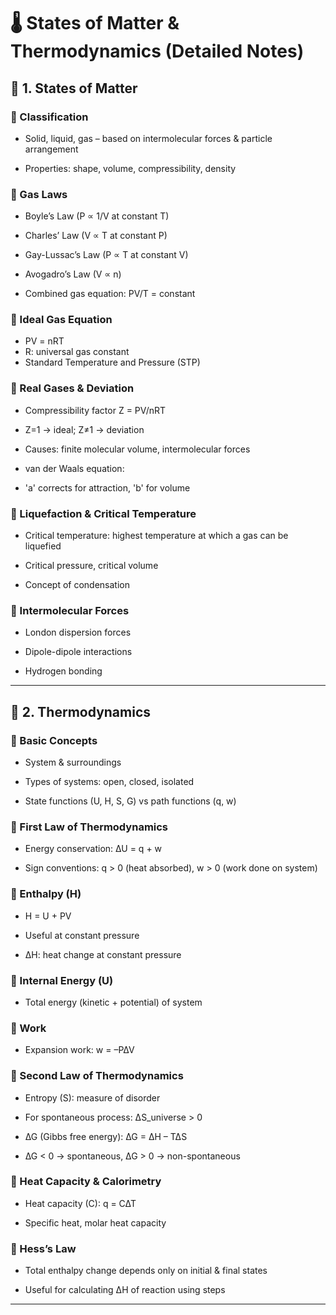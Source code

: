 # 🌡️ States of Matter & Thermodynamics (Detailed Notes)
## 📍 1. States of Matter
### 🔹 Classification
- Solid, liquid, gas – based on intermolecular forces & particle arrangement

- Properties: shape, volume, compressibility, density
### 🔹 Gas Laws
- Boyle’s Law (P ∝ 1/V at constant T)

- Charles’ Law (V ∝ T at constant P)
- Gay-Lussac’s Law (P ∝ T at constant V)
- Avogadro’s Law (V ∝ n)
- Combined gas equation: PV/T = constant
### 🔹 Ideal Gas Equation
- PV = nRT
- R: universal gas constant
- Standard Temperature and Pressure (STP)
### 🔹 Real Gases & Deviation
- Compressibility factor Z = PV/nRT

- Z=1 → ideal; Z≠1 → deviation

- Causes: finite molecular volume, intermolecular forces

- van der Waals equation: 

- 'a' corrects for attraction, 'b' for volume

### 🔹 Liquefaction & Critical Temperature

- Critical temperature: highest temperature at which a gas can be liquefied

- Critical pressure, critical volume

- Concept of condensation

### 🔹 Intermolecular Forces

- London dispersion forces

- Dipole-dipole interactions

- Hydrogen bonding
-----
## 📍 2. Thermodynamics

### 🔹 Basic Concepts

- System & surroundings

- Types of systems: open, closed, isolated

- State functions (U, H, S, G) vs path functions (q, w)

### 🔹 First Law of Thermodynamics

- Energy conservation: ∆U = q + w

- Sign conventions: q > 0 (heat absorbed), w > 0 (work done on system)

### 🔹 Enthalpy (H)

- H = U + PV

- Useful at constant pressure

- ∆H: heat change at constant pressure

### 🔹 Internal Energy (U)

- Total energy (kinetic + potential) of system

### 🔹 Work

- Expansion work: w = –P∆V

### 🔹 Second Law of Thermodynamics

- Entropy (S): measure of disorder

- For spontaneous process: ∆S_universe > 0

- ∆G (Gibbs free energy): ∆G = ∆H – T∆S

- ∆G < 0 → spontaneous, ∆G > 0 → non-spontaneous

### 🔹 Heat Capacity & Calorimetry

- Heat capacity (C): q = C∆T

- Specific heat, molar heat capacity

### 🔹 Hess’s Law

- Total enthalpy change depends only on initial & final states

- Useful for calculating ∆H of reaction using steps
------